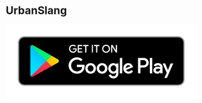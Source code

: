 # UrbanSlang

[![Urban Slang](art/google-play-badge.png)](https://play.google.com/store/apps/details?id=com.butul0ve.urbanslang)
